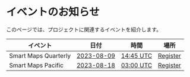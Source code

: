 # イベントのお知らせ

このページでは、プロジェクトに関連するイベントを紹介します。

| イベント | 日付 |時間| 場所 |
| --- | --- | --- |---|
Smart Maps Quarterly | [2023-08-09](./2023-08-09.md) | [14:45 UTC](https://www.timeanddate.com/worldclock/fixedtime.html?msg=UN+Smart+Maps+Quarterly+Meetup&iso=20230809T1445&p1=1440&ah=1) | [Register](https://us02web.zoom.us/j/82862812293?pwd=VGpOYXFoZUVEMHFzVWVaQjNWWjNtUT09)
Smart Maps Pacific | [2023-08-18](./2023-08-18.md) | [03:00 UTC](https://www.timeanddate.com/worldclock/fixedtime.html?msg=UN+Smart+Maps+Pacific&iso=20230818T03&p1=1440&ah=1) | [Register](https://ucla.zoom.us/meeting/register/tJcoc-mvrTovG920aIcgb-64RaKdVWKTb1Ik)